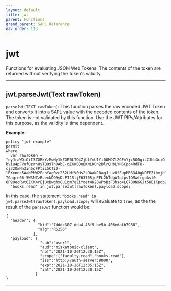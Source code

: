 ```yaml
---
layout: default
title: jwt
parent: Functions
grand_parent: SAPL Reference
nav_order: 113
---
```

# jwt

Functions for evaluating JSON Web Tokens.
The contents of the token are returned without verifying the token's validity.



---

## jwt.parseJwt(Text rawToken)

```parseJwt(TEXT rawToken)```:
This function parses the raw encoded JWT Token and converts it into a SAPL value with the decoded contents
of the token. The token is not validated by this function. Use the JWT PIPs/Attributes for this purpose,
as the validity is time dependent.

**Example:**

```
policy "jwt example"
permit
where
  var rawToken = "eyJraWQiOiI3ZGRkYzMwNy1kZGE0LTQ4ZjUtYmU1Yi00MDZlZGFmYjc5ODgiLCJhbGciOiJSUzI1NiJ9.eyJzdWIiOiJ1c2VyMSIsImF1ZCI6Im1pc2thdG9uaWMtY2xpZW50IiwibmJmIjoxNjM1MjUxNDE1LCJzY29wZSI6WyJmYWN1bHR5LnJlYWQiLCJib29rcy5yZWFkIl0sImlzcyI6Imh0dHA6XC9cL2F1dGgtc2VydmVyOjkwMDAiLCJleHAiOjE2MzUyNTE3MTUsImlhdCI6MTYzNTI1MTQxNX0.V0-bViu4pFVufOzrn8yTQO9TnDAbE-qEKW8DnBKNLKCn2BlrQHbLYNSCpc4RdFU-cj32OwNn3in5cFPtiL5CTiD-lRXxnnc5WaNPNW2FchYag0zc252UdfV0Hs2sOAaNJ8agJ_uv0fFupMRS340gNDFFZthmjhTrDHGErZU7qxc1Lk2NF7-TGngre66-5W3NZzBsexkDO9yDLP11StjF63705juPFL2hTdgAIqLpsIOMwfrgoAsl0-6P98ecRwtGZKK4rEjUxBwghxCu1gm7eZiYoet4K28wPoBzF3hso4LG789N6GJt5HBIKpob9Q6G1ZJhMgieLeXH__9jvw1e0w";
  "books.read" in jwt.parseJwt(rawToken).payload.scope;
```

In this case, the statement ```"books.read" in jwt.parseJwt(rawToken).payload.scope;``` will evaluate to
```true```, as the the result of the ```parseJwt``` function would be:
```
{
  "header": {
              "kid":"7dddc307-dda4-48f5-be5b-406edafb7988",
              "alg":"RS256"
            },
  "payload": {
               "sub":"user1",
               "aud":"miskatonic-client",
               "nbf":"2021-10-26T12:30:15Z",
               "scope":["faculty.read","books.read"],
               "iss":"http://auth-server:9000",
               "exp":"2021-10-26T12:35:15Z",
               "iat":"2021-10-26T12:30:15Z"
             }
}
```


---

